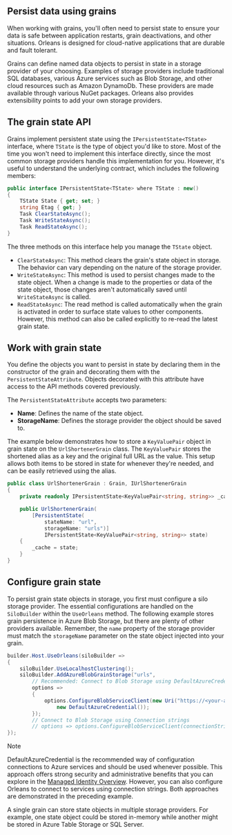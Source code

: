 ## Persist data using grains

When working with grains, you'll often need to persist state to ensure your data is safe between application restarts, grain deactivations, and other situations. Orleans is designed for cloud-native applications that are durable and fault tolerant.

Grains can define named data objects to persist in state in a storage provider of your choosing. Examples of storage providers include traditional SQL databases, various Azure services such as Blob Storage, and other cloud resources such as Amazon DynamoDb. These providers are made available through various NuGet packages. Orleans also provides extensibility points to add your own storage providers.

## The grain state API

Grains implement persistent state using the `IPersistentState<TState>` interface, where `TState` is the type of object you'd like to store. Most of the time you won't need to implement this interface directly, since the most common storage providers handle this implementation for you. However, it's useful to understand the underlying contract, which includes the following members:

```csharp
public interface IPersistentState<TState> where TState : new()
{
    TState State { get; set; }
    string Etag { get; }
    Task ClearStateAsync();
    Task WriteStateAsync();
    Task ReadStateAsync();
}
```

The three methods on this interface help you manage the `TState` object. 

* `ClearStateAsync`: This method clears the grain's state object in storage. The behavior can vary depending on the nature of the storage provider.
* `WriteStateAsync`: This method is used to persist changes made to the state object. When a change is made to the properties or data of the state object, those changes aren't automatically saved until `WriteStateAsync` is called.
* `ReadStateAsync`: The read method is called automatically when the grain is activated in order to surface state values to other components. However, this method can also be called explicitly to re-read the latest grain state.

## Work with grain state

You define the objects you want to persist in state by declaring them in the constructor of the grain and decorating them with the `PersistentStateAttribute`. Objects decorated with this attribute have access to the API methods covered previously.

The `PersistentStateAttribute` accepts two parameters:
* **Name**: Defines the name of the state object.
* **StorageName**: Defines the storage provider the object should be saved to.

The example below demonstrates how to store a `KeyValuePair` object in grain state on the `UrlShortenerGrain` class. The `KeyValuePair` stores the shortened alias as a key and the original full URL as the value. This setup allows both items to be stored in state for whenever they're needed, and can be easily retrieved using the alias.

```csharp
public class UrlShortenerGrain : Grain, IUrlShortenerGrain
{
    private readonly IPersistentState<KeyValuePair<string, string>> _cache;

    public UrlShortenerGrain(
        [PersistentState(
            stateName: "url",
            storageName: "urls")]
            IPersistentState<KeyValuePair<string, string>> state)
    {
        _cache = state;
    }
}
```

## Configure grain state

To persist grain state objects in storage, you first must configure a silo storage provider. The essential configurations are handled on the `SiloBuilder` within the `UseOrleans` method. The following example stores grain persistence in Azure Blob Storage, but there are plenty of other providers available. Remember, the `name` property of the storage provider must match the `storageName` parameter on the state object injected into your grain.

```csharp
builder.Host.UseOrleans(siloBuilder =>
{
    siloBuilder.UseLocalhostClustering();
    siloBuilder.AddAzureBlobGrainStorage("urls",
        // Recommended: Connect to Blob Storage using DefaultAzureCredential
        options =>
        {
            options.ConfigureBlobServiceClient(new Uri("https://<your-account-name>.blob.core.windows.net"),
                new DefaultAzureCredential());
        });
        // Connect to Blob Storage using Connection strings
        // options => options.ConfigureBlobServiceClient(connectionString));
});
```

> [!NOTE]
> DefaultAzureCredential is the recommended way of configuration connections to Azure services and should be used whenever possible. This approach offers strong security and administrative benefits that you can explore in the [Managed Identity Overview](/dotnet/azure/sdk/authentication). However, you can also configure Orleans to connect to services using connection strings. Both approaches are demonstrated in the preceding example.

A single grain can store state objects in multiple storage providers. For example, one state object could be stored in-memory while another might be stored in Azure Table Storage or SQL Server.
